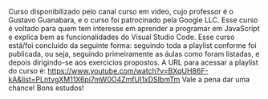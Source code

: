 Curso disponibilizado pelo canal curso em video, cujo professor é o Gustavo Guanabara, e o curso foi patrocinado pela Google LLC.
Esse curso é voltado para quem tem interesse em aprender a programar em JavaScript e explica bem as funcionalidades do Visual Studio Code.
Esse curso está/foi concluído da seguinte forma: seguindo toda a playlist conforme foi publicada, ou seja, seguindo primeiramente as áulas como foram listadas, e depois dirigindo-se aos exercicios propostos.
A URL para acessar a playlist do curso é: https://www.youtube.com/watch?v=BXqUH86F-kA&list=PLntvgXM11X6pi7mW0O4ZmfUI1xDSIbmTm
Vale a pena dar uma chance! 
Bons estudos!
